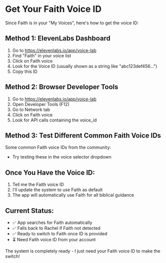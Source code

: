 # Get Your Faith Voice ID

Since Faith is in your "My Voices", here's how to get the voice ID:

## Method 1: ElevenLabs Dashboard
1. Go to https://elevenlabs.io/app/voice-lab
2. Find "Faith" in your voice list
3. Click on Faith voice
4. Look for the Voice ID (usually shown as a string like "abc123def456...")
5. Copy this ID

## Method 2: Browser Developer Tools
1. Go to https://elevenlabs.io/app/voice-lab
2. Open Developer Tools (F12)
3. Go to Network tab
4. Click on Faith voice
5. Look for API calls containing the voice_id

## Method 3: Test Different Common Faith Voice IDs
Some common Faith voice IDs from the community:
- Try testing these in the voice selector dropdown

## Once You Have the Voice ID:
1. Tell me the Faith voice ID
2. I'll update the system to use Faith as default
3. The app will automatically use Faith for all biblical guidance

## Current Status:
- ✅ App searches for Faith automatically
- ✅ Falls back to Rachel if Faith not detected  
- ✅ Ready to switch to Faith once ID is provided
- ⏳ Need Faith voice ID from your account

The system is completely ready - I just need your Faith voice ID to make the switch!